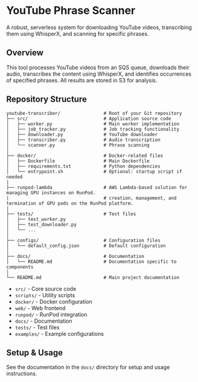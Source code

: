 # YouTube Phrase Scanner

A robust, serverless system for downloading YouTube videos, transcribing them using WhisperX, and scanning for specific phrases.

## Overview

This tool processes YouTube videos from an SQS queue, downloads their audio, transcribes the content using WhisperX, and identifies occurrences of specified phrases. All results are stored in S3 for analysis.

## Repository Structure
```
youtube-transcriber/                # Root of your Git repository
├── src/                            # Application source code
│   ├── worker.py                   # Main worker implementation
│   ├── job_tracker.py              # Job tracking functionality
│   ├── downloader.py               # YouTube downloader
│   ├── transcriber.py              # Audio transcription
│   └── scanner.py                  # Phrase scanning
│
├── docker/                         # Docker-related files
│   ├── Dockerfile                  # Main Dockerfile
│   ├── requirements.txt            # Python dependencies
│   └── entrypoint.sh               # Optional: startup script if needed
|
├── runpod-lambda                   # AWS Lambda-based solution for managing GPU instances on RunPod.
|                                   # creation, management, and termination of GPU pods on the RunPod platform.
|
├── tests/                          # Test files
│   ├── test_worker.py
│   ├── test_downloader.py
│   └── ...
│
├── configs/                        # Configuration files
│   └── default_config.json         # Default configuration
│
├── docs/                           # Documentation
│   └── README.md                   # Documentation specific to components
│
└── README.md                       # Main project documentation
```
- `src/` - Core source code
- `scripts/` - Utility scripts
- `docker/` - Docker configuration
- `web/` - Web frontend
- `runpod/` - RunPod integration
- `docs/` - Documentation
- `tests/` - Test files
- `examples/` - Example configurations

## Setup & Usage

See the documentation in the `docs/` directory for setup and usage instructions.
